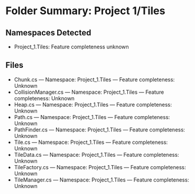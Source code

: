 # Folder Summary: Project 1/Tiles

## Namespaces Detected
- Project_1.Tiles: Feature completeness unknown

## Files
- Chunk.cs — Namespace: Project_1.Tiles — Feature completeness: Unknown
- CollisionManager.cs — Namespace: Project_1.Tiles — Feature completeness: Unknown
- Heap.cs — Namespace: Project_1.Tiles — Feature completeness: Unknown
- Path.cs — Namespace: Project_1.Tiles — Feature completeness: Unknown
- PathFinder.cs — Namespace: Project_1.Tiles — Feature completeness: Unknown
- Tile.cs — Namespace: Project_1.Tiles — Feature completeness: Unknown
- TileData.cs — Namespace: Project_1.Tiles — Feature completeness: Unknown
- TileFactory.cs — Namespace: Project_1.Tiles — Feature completeness: Unknown
- TileManager.cs — Namespace: Project_1.Tiles — Feature completeness: Unknown
